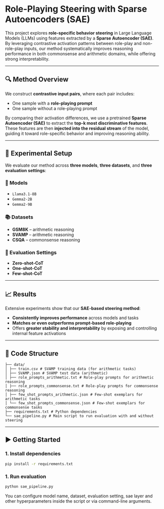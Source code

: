 # Role-Playing Steering with Sparse Autoencoders (SAE)

This project explores **role-specific behavior steering** in Large Language Models (LLMs) using features extracted by a **Sparse Autoencoder (SAE)**. By leveraging contrastive activation patterns between role-play and non-role-play inputs, our method systematically improves reasoning performance in both commonsense and arithmetic domains, while offering strong interpretability.

---

## 🔍 Method Overview

We construct **contrastive input pairs**, where each pair includes:

- One sample with a **role-playing prompt**
- One sample without a role-playing prompt

By comparing their activation differences, we use a pretrained **Sparse Autoencoder (SAE)** to extract the **top-k most discriminative features**. These features are then **injected into the residual stream** of the model, guiding it toward role-specific behavior and improving reasoning ability.

---

## 🧪 Experimental Setup

We evaluate our method across **three models**, **three datasets**, and **three evaluation settings**:

### 🧠 Models
- `Llama3.1-8B`
- `Gemma2-2B`
- `Gemma2-9B`

### 📚 Datasets
- **GSM8K** – arithmetic reasoning
- **SVAMP** – arithmetic reasoning
- **CSQA** – commonsense reasoning

### 🧾 Evaluation Settings
- **Zero-shot-CoT**
- **One-shot-CoT**
- **Few-shot-CoT**

---

## 📈 Results

Extensive experiments show that our **SAE-based steering method**:
- **Consistently improves performance** across models and tasks
- **Matches or even outperforms prompt-based role-playing**
- Offers **greater stability and interpretability** by exposing and controlling internal feature activations

---


## 📁 Code Structure

``` 
├── data/
│ ├── train.csv # SVAMP training data (for arithmetic tasks)
│ ├── SVAMP.json # SVAMP test data (arithmetic)
│ ├── role_prompts_arithmetic.txt # Role-play prompts for arithmetic reasoning
│ ├── role_prompts_commonsense.txt # Role-play prompts for commonsense reasoning
│ ├── few_shot_prompts_arithmetic.json # Few-shot exemplars for arithmetic tasks
│ └── few_shot_prompts_commonsense.json # Few-shot exemplars for commonsense tasks
├── requirements.txt # Python dependencies
└── sae_pipeline.py # Main script to run evaluation with and without steering
``` 
---

## ▶️ Getting Started

### 1. Install dependencies
```bash
pip install -r requirements.txt
```
### 1. Run evaluation

```bash
python sae_pipeline.py
```
You can configure model name, dataset, evaluation setting, sae layer and other hyperparameters inside the script or via command-line arguments.
